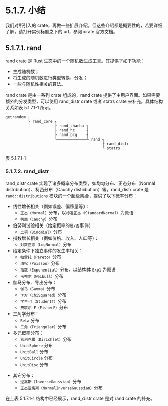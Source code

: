 # 5.1.7. 小结

我们对所引入的 crate，再做一些扩展介绍。但这些介绍都是概要性的，若要详细了解，请打开实例标题之下的 url，参阅 crate 官方文档。

## 5.1.7.1. rand

rand crate 是 Rust 生态中的一个随机数生成工具。其提供了如下功能：

- 生成随机数；
- 将生成的随机数进行类型转换、分发；
- 一些与随机性相关的算法。

rand crate 是由一系列 crate 组成的，rand crate 提供了主用户界面。如果需要额外的分发类型，可以使用 rand_distr crate 或者 statrs crate 来补充。具体结构关系如表 5.1.7.1-1 所示。

```
getrandom ┐
          └ rand_core ┐
                      ├ rand_chacha ┐
                      ├ rand_hc     ┤
                      ├ rand_pcg    ┤
                      └─────────────┴ rand ┐
                                           ├ rand_distr
                                           └ statrs
```

表 5.1.7.1-1

### 5.1.7.2. rand_distr

rand_distr crate 实现了诸多概率分布类型，如均匀分布、正态分布（Normal distribution）、柯西分布（Cauchy distribution）等。rand_distr crate 是 `rand::distributions` 模块的一个超级集合，提供了以下概率分布：

- 线性增长相关（例如误差、偏移量等）：
  - `正态（Normal）`分布，以`标准正态（StandardNormal）`为原语
  - `柯西（Cauchy）`分布
- 伯努利试验相关（给定概率的`是/否`事件）：
  - `二项（Binomial）`分布
- 指数增长相关（例如价格、收入、人口等）：
  - `对数正态（LogNormal）`分布
- 给定条件下独立事件的发生率相关：
  - `帕雷托（Pareto）`分布
  - `泊松（Poisson）`分布
  - `指数（Exponential）`分布，以结构体 `Exp1` 为原语
  - `韦布尔（Weibull）`分布
- 伽马分布、导出分布：
  - `伽马（Gamma）`分布
  - `卡方（ChiSquared）`分布
  - `学生-T（StudentT）`分布
  - `费歇尔-F（FisherF）`分布
- 三角学分布：
  - `Beta` 分布
  - `三角（Triangular）`分布
- 多元概率分布：
  - `狄利克雷（Dirichlet）`分布
  - `UnitSphere` 分布
  - `UnitBall` 分布
  - `UnitCircle` 分布
  - `UnitDisc` 分布
<!-- - 基于权重的指数样本：
  - `基于权重的别名指数（WeightedAliasIndex）`分布 -->
- 其它分布：
  - `逆高斯（InverseGaussian）`分布
  - `正态逆高斯（NormalInverseGaussian）`分布

在上表 5.1.7.1-1 结构中已经展示，rand_distr crate 是对 rand crate 的补充。
